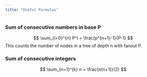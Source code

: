 ```yaml
---
title: "Useful Formulas"
---
```


### Sum of consecutive numbers in base P  
$$
\sum_{i=0}^{n} P^i = \frac{p^{n+1}-1}{P-1}
$$
This counts the number of nodes in a tree of depth n with fanout P.

### Sum of consecutive integers
$$
\sum_{n=1}^{k} n = \frac{n(n+1)}{2}
$$